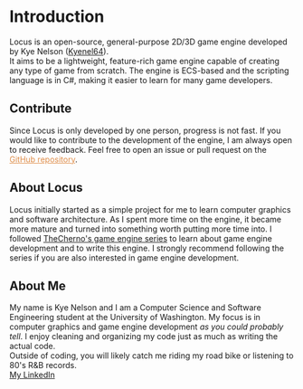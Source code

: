 # Introduction
Locus is an open-source, general-purpose 2D/3D game engine developed by Kye Nelson (<a href="https://github.com/Kyenel64" target="_blank">Kyenel64</a>). <br>
It aims to be a lightweight, feature-rich game engine capable of creating any type of game from scratch.
The engine is ECS-based and the scripting language is in C#, making it easier to learn for many game developers.

## Contribute
Since Locus is only developed by one person, progress is not fast. If you would like to contribute to the development of the engine, I am always open to receive feedback. 
Feel free to open an issue or pull request on the <a href = "https://github.com/kyenel64/Locus-Engine" style="color: #df8e4b" target="_blank">GitHub repository</a>.

## About Locus
Locus initially started as a simple project for me to learn computer graphics and software architecture. 
As I spent more time on the engine, it became more mature and turned into something worth putting more time into.
I followed <a href= "https://youtube.com/playlist?list=PLlrATfBNZ98dC-V-N3m0Go4deliWHPFwT&si=-FXBvPjOmXCrR6nX" target="_blank">TheCherno's game engine series</a> to learn about game engine development and to write this engine. I strongly recommend following the series if you are also interested in game engine development.

## About Me
My name is Kye Nelson and I am a Computer Science and Software Engineering student at the University of Washington.
My focus is in computer graphics and game engine development *as you could probably tell*.
I enjoy cleaning and organizing my code just as much as writing the actual code. <br>
Outside of coding, you will likely catch me riding my road bike or listening to 80's R&B records. <br>
<a href="https://www.linkedin.com/in/kye-nelson/" target="_blank">My LinkedIn</a>